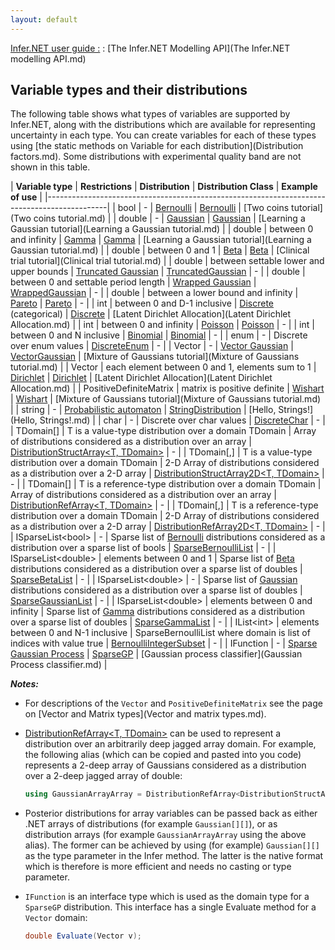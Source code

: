 ```yaml
---
layout: default
---
```

 
[Infer.NET user guide :](index.md) : [The Infer.NET Modelling API](The Infer.NET modelling API.md)

## Variable types and their distributions

The following table shows what types of variables are supported by Infer.NET, along with the distributions which are available for representing uncertainty in each type. You can create variables for each of these types using [the static methods on Variable for each distribution](Distribution factors.md). Some distributions with experimental quality band are not shown in this table.

| **Variable type** | **Restrictions** | **Distribution** | **Distribution Class** | **Example of use** |
|---------------------------------------------------------------------------------------------|
| bool | - | [Bernoulli](http://en.wikipedia.org/wiki/Bernoulli_distribution) | [Bernoulli](../apiguide/api/Microsoft.ML.Probabilistic.Distributions.Bernoulli.html) | [Two coins tutorial](Two coins tutorial.md) |
| double | - | [Gaussian](http://en.wikipedia.org/wiki/Normal_distribution) | [Gaussian](../apiguide/api/Microsoft.ML.Probabilistic.Distributions.Gaussian.html) | [Learning a Gaussian tutorial](Learning a Gaussian tutorial.md) |
| double | between 0 and infinity | [Gamma](http://en.wikipedia.org/wiki/Gamma_distribution) | [Gamma](../apiguide/api/Microsoft.ML.Probabilistic.Distributions.Gamma.html) | [Learning a Gaussian tutorial](Learning a Gaussian tutorial.md) |
| double | between 0 and 1 | [Beta](http://en.wikipedia.org/wiki/Beta_distribution) | [Beta](../apiguide/api/Microsoft.ML.Probabilistic.Distributions.Beta.html) | [Clinical trial tutorial](Clinical trial tutorial.md) |
| double | between settable lower and upper bounds | [Truncated Gaussian](http://en.wikipedia.org/wiki/Truncated_normal_distribution) | [TruncatedGaussian](../apiguide/api/Microsoft.ML.Probabilistic.Distributions.TruncatedGaussian.html) | - |
| double | between 0 and settable period length | [Wrapped Gaussian](http://en.wikipedia.org/wiki/Wrapped_gaussian) | [WrappedGaussian](../apiguide/api/Microsoft.ML.Probabilistic.Distributions.WrappedGaussian.html) | - |
| double | between a lower bound and infinity | [Pareto](http://en.wikipedia.org/wiki/Pareto_distribution) | [Pareto](../apiguide/api/Microsoft.ML.Probabilistic.Distributions.Pareto.html) | - |
| int | between 0 and D-1 inclusive | [Discrete](http://en.wikipedia.org/wiki/Categorical_distribution) (categorical) | [Discrete](../apiguide/api/Microsoft.ML.Probabilistic.Distributions.Discrete.html) | [Latent Dirichlet Allocation](Latent Dirichlet Allocation.md) |
| int | between 0 and infinity | [Poisson](http://en.wikipedia.org/wiki/Poisson_distribution) | [Poisson](../apiguide/api/Microsoft.ML.Probabilistic.Distributions.Poisson.html) | - |
| int | between 0 and N inclusive | [Binomial](http://en.wikipedia.org/wiki/Binomial_distribution) | [Binomial](../apiguide/api/Microsoft.ML.Probabilistic.Distributions.Binomial.html) | - |
| enum | - | Discrete over enum values | [DiscreteEnum](../apiguide/api/Microsoft.ML.Probabilistic.Distributions.DiscreteEnum-1.html) | - |
| Vector | - | [Vector Gaussian](http://en.wikipedia.org/wiki/Multivariate_normal_distribution) | [VectorGaussian](../apiguide/api/Microsoft.ML.Probabilistic.Distributions.VectorGaussian.html) | [Mixture of Gaussians tutorial](Mixture of Gaussians tutorial.md) |
| Vector | each element between 0 and 1, elements sum to 1 | [Dirichlet](http://en.wikipedia.org/wiki/Dirichlet_distribution) | [Dirichlet](../apiguide/api/Microsoft.ML.Probabilistic.Distributions.Dirichlet.html) | [Latent Dirichlet Allocation](Latent Dirichlet Allocation.md) |
| PositiveDefiniteMatrix | matrix is positive definite | [Wishart](http://en.wikipedia.org/wiki/Wishart_distribution) | [Wishart](../apiguide/api/Microsoft.ML.Probabilistic.Distributions.Wishart.html) | [Mixture of Gaussians tutorial](Mixture of Gaussians tutorial.md) |
| string | - | [Probabilistic automaton](http://en.wikipedia.org/wiki/Probabilistic_automaton) | [StringDistribution](../apiguide/api/Microsoft.ML.Probabilistic.Distributions.StringDistribution.html) | [Hello, Strings!](Hello, Strings!.md) |
| char | - | Discrete over char values | [DiscreteChar](../apiguide/api/Microsoft.ML.Probabilistic.Distributions.DiscreteChar.html) | - |
| TDomain[] |  T is a value-type  distribution over a domain TDomain | Array of distributions considered as a distribution over an array | [DistributionStructArray<T, TDomain>](../apiguide/api/Microsoft.ML.Probabilistic.Distributions.DistributionStructArray-2.html) | - |
| TDomain[,] | T is a value-type distribution over a domain TDomain | 2-D Array of distributions considered as a distribution over a 2-D array | [DistributionStructArray2D<T, TDomain>](../apiguide/api/Microsoft.ML.Probabilistic.Distributions.DistributionStructArray2D-2.html) | - |
| TDomain[] | T is a reference-type distribution over a domain TDomain | Array of distributions considered as a distribution over an array | [DistributionRefArray<T, TDomain>](../apiguide/api/Microsoft.ML.Probabilistic.Distributions.DistributionRefArray-2.html) | - |
| TDomain[,] | T is a reference-type distribution over a domain TDomain | 2-D Array of distributions considered as a distribution over a 2-D array | [DistributionRefArray2D<T, TDomain>](../apiguide/api/Microsoft.ML.Probabilistic.Distributions.DistributionRefArray2D-2.html) | - |
| ISparseList<bool\> | - | Sparse list of [Bernoulli](../apiguide/api/Microsoft.ML.Probabilistic.Distributions.Bernoulli.html) distributions considered as a distribution over a sparse list of bools | [SparseBernoulliList](../apiguide/api/Microsoft.ML.Probabilistic.Distributions.SparseBernoulliList.html) | - |
| ISparseList<double\> | elements between 0 and 1 | Sparse list of [Beta](../apiguide/api/Microsoft.ML.Probabilistic.Distributions.Beta.html) distributions considered as a distribution over a sparse list of doubles | [SparseBetaList](../apiguide/api/Microsoft.ML.Probabilistic.Distributions.SparseBetaList.html) | - |
| ISparseList<double\> | - | Sparse list of [Gaussian](../apiguide/api/Microsoft.ML.Probabilistic.Distributions.Gaussian.html) distributions considered as a distribution over a sparse list of doubles | [SparseGaussianList](../apiguide/api/Microsoft.ML.Probabilistic.Distributions.SparseGaussianList.html) | - |
| ISparseList<double\> | elements between 0 and infinity | Sparse list of [Gamma](../apiguide/api/Microsoft.ML.Probabilistic.Distributions.Gamma.html) distributions considered as a distribution over a sparse list of doubles | [SparseGammaList](../apiguide/api/Microsoft.ML.Probabilistic.Distributions.SparseGammaList.html) | - |
| IList<int\> | elements between 0 and N-1 inclusive | SparseBernoulliList where domain is list of indices with value true | [BernoulliIntegerSubset](../apiguide/api/Microsoft.ML.Probabilistic.Distributions.BernoulliIntegerSubset.html) | - |
| IFunction | - | [Sparse Gaussian Process](http://en.wikipedia.org/wiki/Gaussian_process) | [SparseGP](../apiguide/api/Microsoft.ML.Probabilistic.Distributions.SparseGP.html) | [Gaussian process classifier](Gaussian Process classifier.md) |

**_Notes:_**

*   For descriptions of the `Vector` and `PositiveDefiniteMatrix` see the page on [Vector and Matrix types](Vector and matrix types.md).
*   [DistributionRefArray<T, TDomain>](../apiguide/api/Microsoft.ML.Probabilistic.Distributions.DistributionRefArray-2.html) can be used to represent a distribution over an arbitrarily deep jagged array domain. For example, the following alias (which can be copied and pasted into you code) represents a 2-deep array of Gaussians considered as a distribution over a 2-deep jagged array of double:

    ```csharp
    using GaussianArrayArray = DistributionRefArray<DistributionStructArray<Gaussian, double>, double[]>;
    ```

*   Posterior distributions for array variables can be passed back as either .NET arrays of distributions (for example `Gaussian[][]`), or as distribution arrays (for example `GaussianArrayArray` using the above alias). The former can be achieved by using (for example) `Gaussian[][]` as the type parameter in the Infer method. The latter is the native format which is therefore is more efficient and needs no casting or type parameter. 
*   `IFunction` is an interface type which is used as the domain type for a `SparseGP` distribution. This interface has a single Evaluate method for a `Vector` domain:

    ```csharp
    double Evaluate(Vector v);
    ```
